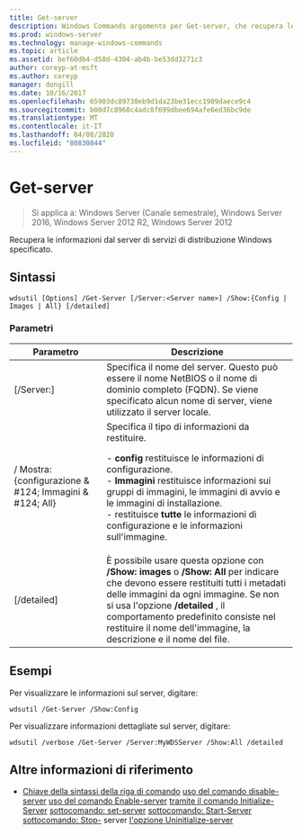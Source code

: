 ```yaml
---
title: Get-server
description: Windows Commands argomento per Get-server, che recupera le informazioni dal server di servizi di distribuzione Windows specificato.
ms.prod: windows-server
ms.technology: manage-windows-commands
ms.topic: article
ms.assetid: bef60db4-d58d-4304-ab4b-be53dd3271c3
author: coreyp-at-msft
ms.author: coreyp
manager: dongill
ms.date: 10/16/2017
ms.openlocfilehash: 65903dc89730eb9d1da23be31ecc1909daece9c4
ms.sourcegitcommit: b00d7c8968c4adc8f699dbee694afe6ed36bc9de
ms.translationtype: MT
ms.contentlocale: it-IT
ms.lasthandoff: 04/08/2020
ms.locfileid: "80830844"
---
```

# <a name="get-server"></a>Get-server

>Si applica a: Windows Server (Canale semestrale), Windows Server 2016, Windows Server 2012 R2, Windows Server 2012

Recupera le informazioni dal server di servizi di distribuzione Windows specificato.

## <a name="syntax"></a>Sintassi
```
wdsutil [Options] /Get-Server [/Server:<Server name>] /Show:{Config | Images | All} [/detailed]
```
### <a name="parameters"></a>Parametri
|Parametro|Descrizione|
|-------|--------|
|[/Server:<Server name>]|Specifica il nome del server. Questo può essere il nome NetBIOS o il nome di dominio completo (FQDN). Se viene specificato alcun nome di server, viene utilizzato il server locale.|
|/ Mostra: {configurazione & #124; Immagini & #124; All}|Specifica il tipo di informazioni da restituire.<p>-   **config** restituisce le informazioni di configurazione.<br />-   **Immagini** restituisce informazioni sui gruppi di immagini, le immagini di avvio e le immagini di installazione.<br />-   restituisce **tutte** le informazioni di configurazione e le informazioni sull'immagine.|
|[/detailed]|È possibile usare questa opzione con **/Show: images** o **/Show: All** per indicare che devono essere restituiti tutti i metadati delle immagini da ogni immagine. Se non si usa l'opzione **/detailed** , il comportamento predefinito consiste nel restituire il nome dell'immagine, la descrizione e il nome del file.|
## <a name="examples"></a><a name=BKMK_examples></a>Esempi
Per visualizzare le informazioni sul server, digitare:
```
wdsutil /Get-Server /Show:Config
```
Per visualizzare informazioni dettagliate sul server, digitare:
```
wdsutil /verbose /Get-Server /Server:MyWDSServer /Show:All /detailed
```
## <a name="additional-references"></a>Altre informazioni di riferimento
- [Chiave della sintassi della riga di comando](command-line-syntax-key.md)
[uso del comando disable-server](using-the-disable-server-command.md)
[uso del comando Enable-server](using-the-enable-server-command.md)
[tramite il comando Initialize-Server](using-the-initialize-server-command.md)
[sottocomando: set-server](subcommand-set-server.md)
[sottocomando: Start-Server](subcommand-start-server.md)
[sottocomando: Stop-](subcommand-stop-server.md) server
[l'opzione Uninitialize-server](the-uninitialize-server-option.md)
